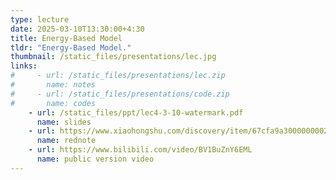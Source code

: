 ```yaml
---
type: lecture
date: 2025-03-10T13:30:00+4:30
title: Energy-Based Model
tldr: "Energy-Based Model."
thumbnail: /static_files/presentations/lec.jpg
links: 
#     - url: /static_files/presentations/lec.zip
#       name: notes
#     - url: /static_files/presentations/code.zip
#       name: codes
    - url: /static_files/ppt/lec4-3-10-watermark.pdf
      name: slides
    - url: https://www.xiaohongshu.com/discovery/item/67cfa9a30000000029029dac?source=webshare&xhsshare=pc_web&xsec_token=ABfOQpfWmPj_PR_3X2Bj_2OBWDk3-GDCpF4E_3PkBhqXY=&xsec_source=pc_share
      name: rednote
    - url: https://www.bilibili.com/video/BV1BuZnY6EML
      name: public version video
---
```



